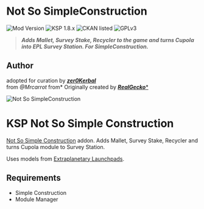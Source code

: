 <!-- Readme.md v1.2.0.0
Not So SimpleConstruction (NSSC)
created: 17 Jul 18
updated: 08 Feb 2020 -->

<!-- Download on SpaceDock here or Github here.
Also available on CKAN. -->

# Not So SimpleConstruction
![Mod Version](https://img.shields.io/github/v/release/zer0Kerbal/NSSC?include_prereleases) 
![KSP 1.8.x](https://img.shields.io/badge/KSP%20version-1.8.x-66ccff.svg?style=flat-square) 
![CKAN listed](https://img.shields.io/badge/CKAN-Indexed-brightgreen.svg) ![GPLv3](https://img.shields.io/badge/license-GPLv3-success "GPLv3") 

> ***Adds Mallet, Survey Stake, Recycler to the game and turns Cupola into EPL Survey Station. For SimpleConstruction.*** 
## Author
adopted for curation by ***[zer0Kerbal](https://forum.kerbalspaceprogram.com/index.php?/profile/190933-*/)*** <br>
from *@Mrcarrot* from* Originally created by [***RealGecko****](https://forum.kerbalspaceprogram.com/index.php?/profile/162682-*/)

![Not So SimpleConstruction](http://i.imgur.com/EN4QU18.png "Not So SimpleConstruction")

# KSP Not So Simple Construction
[Not So Simple Construction]() addon.
Adds Mallet, Survey Stake, Recycler and turns Cupola module to Survey Station.

Uses models from [Extraplanetary Launchpads](http://forum.kerbalspaceprogram.com/index.php?/topic/54284-121-extraplanetary-launchpads-v553/).

## Requirements
- Simple Construction
- Module Manager


